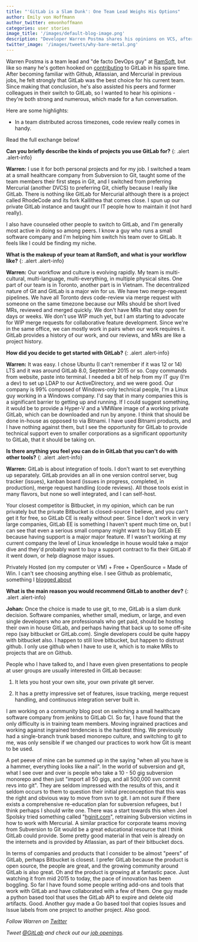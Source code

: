 ```yaml
---
title: "'GitLab is a Slam Dunk': One Team Lead Weighs His Options"
author: Emily von Hoffmann
author_twitter: emvonhoffmann
categories: user stories
image_title: '/images/default-blog-image.png'
description: "Developer Warren Postma shares his opinions on VCS, after years of trying out all the alternatives."
twitter_image: '/images/tweets/why-bare-metal.png'
---
```




Warren Postma is a team lead and "de facto DevOps guy" at [RamSoft](https://www.ramsoft.com/), but like so many he's gotten hooked on [contributing](https://gitlab.com/warren.postma) to GitLab in his spare time. After becoming familiar with Github, Atlassian, and Mercurial in previous jobs, he felt strongly that GitLab was the best choice for his current team. Since making that conclusion, he's also assisted his peers and former colleagues in their switch to GitLab, so I wanted to hear his opinions - they're both strong and numerous, which made for a fun conversation.  

Here are some highlights:
* In a team distributed across timezones, code review really comes in handy. 

Read the full exchange below!

<!-- more -->

**Can you briefly describe the kinds of projects you use GitLab for?**
{: .alert .alert-info}

**Warren:** I use it for both personal projects and for my job. I switched a team at a small healthcare company from Subversion to Git, taught some of the team members their first steps in Git, and I switched from preferring Mercurial (another DVCS) to preferring Git, chiefly because I really like GitLab. There is nothing like GitLab for Mercurial although there is a project called RhodeCode and its fork Kallithea that comes close.  I spun up our private GitLab instance and taught our IT people how to maintain it (not hard really).

I also have counseled other people to switch to GitLab, and I'm generally most active in doing so among peers. I know a guy who runs a small software company and I'm helping him switch his team over to GitLab. It feels like I could be finding my niche.

**What is the makeup of your team at RamSoft, and what is your workflow like?**
{: .alert .alert-info}

**Warren:** Our workflow and culture is evolving rapidly. My team is multi-cultural, multi-language, multi-everything, in multiple physical sites.  One part of our team is in Toronto, another part is in Vietnam. The decentralized nature of Git and GitLab is a major win for us. We have two merge-request pipelines. We have all Toronto devs code-review via merge request with someone on the same timezone because our MRs should be short lived MRs, reviewed and merged quickly.  We don't have MRs that stay open for days or weeks.  We don't use WIP much yet, but I am starting to advocate for WIP merge requests for collaborative feature development. Since we're in the same office, we can mostly work in pairs when our work requires it. GitLab provides a history of our work, and our reviews, and MRs are like a project history.

**How did you decide to get started with GitLab?**
{: .alert .alert-info}

**Warren:** It was easy. I chose Ubuntu (I can't remember if it was 12 or 14) LTS and it was around GitLab 8.0, September 2015 or so.  Copy commands from website, paste into terminal.  I needed a bit of help from my IT guy (I'm a dev) to set up LDAP to our ActiveDirectory, and we were good.
Our company is 99% composed of Windows-only technical people, I'm a Linux guy working in a Windows company.  I'd say that in many companies this is a significant barrier to getting up and running.  If I could suggest something, it would be to provide a Hyper-V and a VMWare image of a working private GitLab, which can be downloaded and run by anyone.   I think that should be done in-house as opposed to via Bitnami.  I have used Bitnami products, and I have nothing against them, but I see the opportunity for GitLab to provide technical support even to smaller corporations as a significant opportunity to GitLab, that it should be taking on.

**Is there anything you feel you can do in GitLab that you can't do with other tools?**
{: .alert .alert-info}

**Warren:** GitLab is about integration of tools.  I don't want to set everything up separately.    GitLab provides an all in one version control server, bug tracker (issues), kanban board (issues in progress, completed, in production), merge request handling (code reviews). All those tools exist in many flavors, but none so well integrated, and I can self-host.

Your closest competitor is Bitbucket, in my opinion, which can be run privately but the private Bitbucket is closed-source I believe, and you can't get it for free, so GitLab CE is really without peer.  Since I don't work in very large companies, GitLab EE is something I haven't spent much time on, but I can see that even a serious small company might want to buy GitLab EE because having support is a major major feature.  If I wasn't working at my current company the level of Linux knowledge in house would take a major dive and they'd probably want to buy a support contract to fix their GitLab if it went down, or help diagnose major issues.

Privately Hosted (on my computer or VM) + Free + OpenSource = Made of Win.  I can't see choosing anything else.  I see Github as problematic, something I [blogged about]( http://linuxcodemonkey.blogspot.ca/2016/11/gitlab-all-things.html)


**What is the main reason you would recommend GitLab to another dev?**
{: .alert .alert-info}

**Johan:** 
Once the choice is made to use git, to me, GitLab is a slam dunk decision.  Software companies, whether small, medium, or large, and even single developers who are professionals who get paid, should be hosting their own in house GitLab, and perhaps having that back up to some off-site repo (say bitbucket or GitLab.com).   Single developers could be quite happy with bitbucket also. I happen to still love bitbucket, but happen to distrust github.  I only use github when I have to use it, which is to make MRs to projects that are on Github. 

People who I have talked to, and I have even given presentations to people at user groups are usually interested in GitLab because:

1. It lets you host your own site, your own private git server.

2. It has a pretty impressive set of features, issue tracking, merge request handling, and continuous integration server built in.  

I am working on a community blog post on switching a small healthcare software company from jenkins to GitLab CI. So far, I have found that the only difficulty is in training team members.  Moving ingrained practices and working against ingrained tendencies is the hardest thing.  We previously had a single-branch trunk based monorepo culture, and switching to git to me, was only sensible if we changed our practices to work how Git is meant to be used.

A pet peeve of mine can be summed up in the saying "when all you have is a hammer, everything looks like a nail".  In the world of subversion and git, what I see over and over is people who take a 10 - 50 gig subversion monorepo and then just "import all 50 gigs, and all 500,000 svn commit revs into git".  They are seldom impressed with the results of this, and it seldom occurs to them to question their initial preconception that this was the right and obvious way to move from svn to git.   I am not sure if there exists a comprehensive re-education plan for subversion refugees, but I think perhaps I should write one.  There was a start towards this when Joel Spolsky tried something called "[hginit.com](http://hginit.com/)", retraining Subversion victims in how to work with Mercurial.  A similar practice for corporate teams moving from Subversion to Git would be a great educational resource that I think GitLab could provide. Some pretty good material in that vein is already on the internets and is provided by Atlassian, as part of their bitbucket docs.

In terms of companies and products that I consider to be almost "peers" of GitLab, perhaps Bitbucket is closest.  I prefer GitLab because the product is open source, the people are great, and the growing community around GitLab is also great. Oh and the product is growing at a fantastic pace. Just watching it from mid 2015 to today, the pace of innovation has been boggling.  So far I have found some people writing add-ons and tools that work with GitLab and have collaborated with a few of them.  One guy made a python based tool that uses the GitLab API to expire and delete old artifacts. Good.  Another guy made a Go based tool that copies Issues and Issue labels from one project to another project. Also good.


_Follow Warren on [Twitter](https://twitter.com/warrenpostma)_ 

_Tweet [@GitLab](https://twitter.com/gitlab) and check out our [job openings](https://about.gitlab.com/jobs/)._ 
